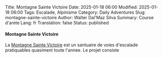 Title:       Montagne Sainte Victoire
Date:        2025-01-18 06:00
Modified:    2025-01-18 06:00
Tags:        Escalade, Alpinisme
Category:    Daily Adventures
Slug:        montagne-sainte-victoire
Author:      Walter Dal'Maz Silva
Summary:     Course d'arete
Lang:        fr
Translation: false
Status:      published


#### Montagne Sainte Victoire

La [Montagne Sainte Victoire](https://www.camptocamp.org/waypoints/107164/fr/montagne-sainte-victoire) est un santuaire de voies d'escalade pratiquables quasiment toute l'annee. Le projet consiste 

